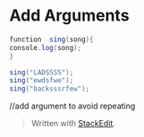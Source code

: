 # Add Arguments
```java
function  sing(song){
console.log(song);
}

sing("LADSSSS");
sing("ewdsfwe");
sing("backsssrfew");
```

//add argument to avoid repeating


> Written with [StackEdit](https://stackedit.io/).
<!--stackedit_data:
eyJoaXN0b3J5IjpbNTM5MjA1NjI5XX0=
-->